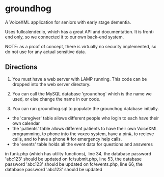 # groundhog
A VoiceXML application for seniors with early stage dementia.

Uses fullcalender.io, which has a great API and documentation. It is front-end only, so we connected it to our own back-end system.

NOTE: as a proof of concept, there is virtually no security implemented, so do not use for any actual sensitive data.


## Directions ##
1) You must have a web server with LAMP running. This code can be dropped into the web server directory.

2) You can call the MySQL database 'groundhog' which is the name we used, or else change the name in our code.

3) You can run groundhog.sql to populate the groundhog database initially.
- the 'caregiver' table allows different people who login to each have their own calendar
- the 'patients' table allows different patients to have their own VoiceXML programming, to phone into the voxeo system, have a pin#, to recieve calls, and to have a phone # for emergency help calls.
- the 'events' table holds all the event data for questions and answeres


in funk.php (which has utility functions), line 34, the database password 'abc123' should be updated
on fc/submit.php, line 53, the database password 'abc123' should be updated
on fc/events.php, line 66, the database password 'abc123' should be updated

